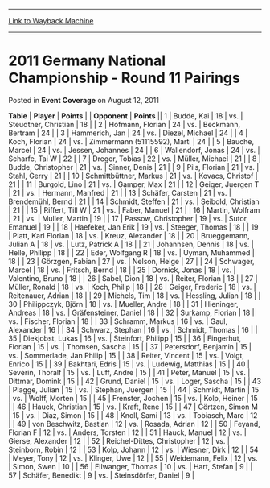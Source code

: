 
---
[Link to Wayback Machine](https://web.archive.org/web/20161013082116/http://magic.wizards.com/en/articles/archive/event-coverage/2011-germany-national-championship-round-11-pairings-2011-08-12)

[_metadata_:description]:- "TablePlayerPoints"
[_metadata_:generator]:- "Drupal 7 (http://drupal.org)"
[_metadata_:node]:- "437116"
[_metadata_:publish_date]:- "2011-08-12"
[_metadata_:source]:- "div-main-content"
[_metadata_:title]:- "2011 Germany National Championship - Round 11 Pairings"
[_metadata_:wayback_capture_timestamp]:- "2016-10-13 08:21:16"
[_metadata_:wayback_raw_url]:- "https://web.archive.org/web/20161013082116id_/http://magic.wizards.com/en/articles/archive/event-coverage/2011-germany-national-championship-round-11-pairings-2011-08-12"
[_metadata_:wayback_url]:- "http://magic.wizards.com/en/articles/archive/event-coverage/2011-germany-national-championship-round-11-pairings-2011-08-12"
---


2011 Germany National Championship - Round 11 Pairings
======================================================



 Posted in **Event Coverage**
 on August 12, 2011 












 **Table** | **Player** | **Points** |  | **Opponent** | **Points** ||  1 | Budde, Kai |  18 | vs. | Steudtner, Christian |  18 |
|  2 | Hofmann, Florian |  24 | vs. | Beckmann, Bertram |  24 |
|  3 | Hammerich, Jan |  24 | vs. | Diezel, Michael |  24 |
|  4 | Koch, Florian |  24 | vs. | Zimmermann (51115592), Marti |  24 |
|  5 | Bauche, Marcel |  24 | vs. | Jessen, Johannes |  24 |
|  6 | Wallendorf, Jonas |  24 | vs. | Scharfe, Tai W |  22 |
|  7 | Dreger, Tobias |  22 | vs. | Müller, Michael |  21 |
|  8 | Budde, Christopher |  21 | vs. | Sinner, Denis |  21 |
|  9 | Pils, Florian |  21 | vs. | Stahl, Gerry |  21 |
|  10 | Schmittbüttner, Markus |  21 | vs. | Kovacs, Christof |  21 |
|  11 | Burgold, Lino |  21 | vs. | Gamper, Max |  21 |
|  12 | Geiger, Juergen T |  21 | vs. | Hermann, Manfred |  21 |
|  13 | Schäfer, Carsten |  21 | vs. | Brendemühl, Bernd |  21 |
|  14 | Schmidt, Steffen |  21 | vs. | Seibold, Christian |  21 |
|  15 | Riffert, Till W |  21 | vs. | Faber, Manuel |  21 |
|  16 | Martin, Wolfram |  21 | vs. | Muller, Martin |  19 |
|  17 | Passow, Christopher |  19 | vs. | Sutor, Emanuel |  19 |
|  18 | Haefeker, Jan Erik |  19 | vs. | Steeger, Thomas |  18 |
|  19 | Platt, Karl Florian |  18 | vs. | Kreuz, Alexander |  18 |
|  20 | Brueggemann, Julian A |  18 | vs. | Lutz, Patrick A |  18 |
|  21 | Johannsen, Dennis |  18 | vs. | Helle, Philipp |  18 |
|  22 | Eder, Wolfgang R |  18 | vs. | Uyman, Muhammed |  18 |
|  23 | Görzgen, Fabian |  27 | vs. | Nelson, Helge |  27 |
|  24 | Schwager, Marcel |  18 | vs. | Fritsch, Bernd |  18 |
|  25 | Dornick, Jonas |  18 | vs. | Valentino, Bruno |  18 |
|  26 | Sabel, Dion |  18 | vs. | Reiter, Florian |  18 |
|  27 | Müller, Ronald |  18 | vs. | Koch, Philip |  18 |
|  28 | Geiger, Frederic |  18 | vs. | Reitenauer, Adrian |  18 |
|  29 | Michels, Tim |  18 | vs. | Hessling, Julian |  18 |
|  30 | Philippczyk, Björn |  18 | vs. | Mueller, Andre |  18 |
|  31 | Hieninger, Andreas |  18 | vs. | Gräfensteiner, Daniel |  18 |
|  32 | Surkamp, Florian |  18 | vs. | Fischer, Florian |  18 |
|  33 | Schramm, Markus |  16 | vs. | Gaul, Alexander |  16 |
|  34 | Schwarz, Stephan |  16 | vs. | Schmidt, Thomas |  16 |
|  35 | Diekjobst, Lukas |  16 | vs. | Steinfort, Philipp |  15 |
|  36 | Fingerhut, Florian |  15 | vs. | Thomsen, Sascha |  15 |
|  37 | Petersdorf, Benjamin |  15 | vs. | Sommerlade, Jan Philip |  15 |
|  38 | Reiter, Vincent |  15 | vs. | Voigt, Enrico |  15 |
|  39 | Bakhtari, Edris |  15 | vs. | Ludewig, Matthias |  15 |
|  40 | Severin, Thoralf |  15 | vs. | Luff, Andre |  15 |
|  41 | Peter, Manuel |  15 | vs. | Dittmar, Domink |  15 |
|  42 | Grund, Daniel |  15 | vs. | Loger, Sascha |  15 |
|  43 | Plagge, Julian |  15 | vs. | Stephan, Juergen |  15 |
|  44 | Schmidt, Martin |  15 | vs. | Wolff, Morten |  15 |
|  45 | Frenster, Jochen |  15 | vs. | Kolp, Heiner |  15 |
|  46 | Hauck, Christian |  15 | vs. | Kraft, Rene |  15 |
|  47 | Görtzen, Simon M |  15 | vs. | Diaz, Simon |  15 |
|  48 | Knoll, Sami |  13 | vs. | Tobiasch, Marc |  12 |
|  49 | von Beschwitz, Bastian |  12 | vs. | Rosada, Adrian |  12 |
|  50 | Feyand, Florian F |  12 | vs. | Anders, Torsten |  12 |
|  51 | Hauck, Manuel |  12 | vs. | Gierse, Alexander |  12 |
|  52 | Reichel-Dittes, Christopher |  12 | vs. | Steinborn, Robin |  12 |
|  53 | Kolp, Johann |  12 | vs. | Wiesner, Dirk |  12 |
|  54 | Meyer, Tony |  12 | vs. | Klinger, Uwe |  12 |
|  55 | Weidemann, Felix |  12 | vs. | Simon, Swen |  10 |
|  56 | Ellwanger, Thomas |  10 | vs. | Hart, Stefan |  9 |
|  57 | Schäfer, Benedikt |  9 | vs. | Steinsdörfer, Daniel |  9 |








